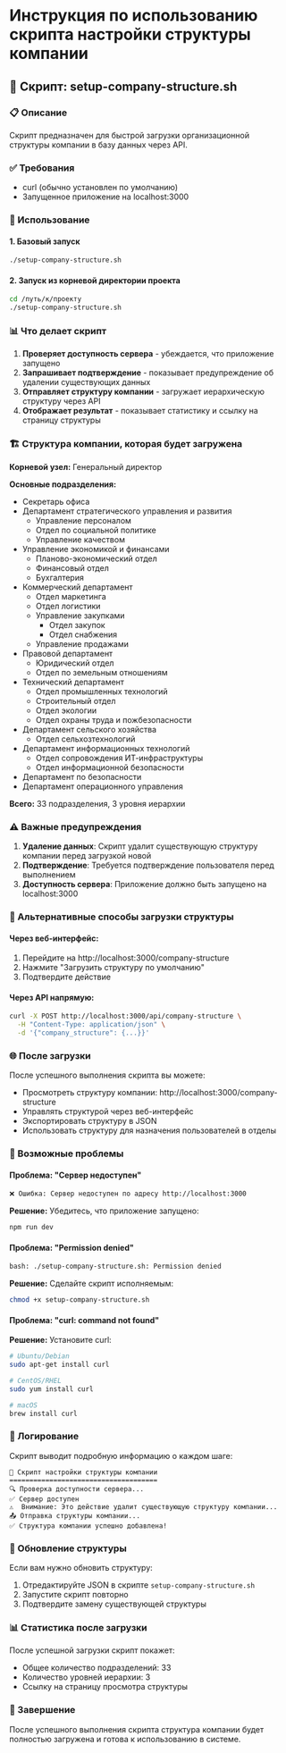 # Инструкция по использованию скрипта настройки структуры компании

## 🏢 Скрипт: setup-company-structure.sh

### 📋 Описание
Скрипт предназначен для быстрой загрузки организационной структуры компании в базу данных через API.

### ✅ Требования
- curl (обычно установлен по умолчанию)
- Запущенное приложение на localhost:3000

### 🚀 Использование

#### 1. Базовый запуск
```bash
./setup-company-structure.sh
```

#### 2. Запуск из корневой директории проекта
```bash
cd /путь/к/проекту
./setup-company-structure.sh
```

### 📊 Что делает скрипт

1. **Проверяет доступность сервера** - убеждается, что приложение запущено
2. **Запрашивает подтверждение** - показывает предупреждение об удалении существующих данных
3. **Отправляет структуру компании** - загружает иерархическую структуру через API
4. **Отображает результат** - показывает статистику и ссылку на страницу структуры

### 🏗️ Структура компании, которая будет загружена

**Корневой узел:** Генеральный директор

**Основные подразделения:**
- Секретарь офиса
- Департамент стратегического управления и развития
  - Управление персоналом
  - Отдел по социальной политике
  - Управление качеством
- Управление экономикой и финансами
  - Планово-экономический отдел
  - Финансовый отдел
  - Бухгалтерия
- Коммерческий департамент
  - Отдел маркетинга
  - Отдел логистики
  - Управление закупками
    - Отдел закупок
    - Отдел снабжения
  - Управление продажами
- Правовой департамент
  - Юридический отдел
  - Отдел по земельным отношениям
- Технический департамент
  - Отдел промышленных технологий
  - Строительный отдел
  - Отдел экологии
  - Отдел охраны труда и пожбезопасности
- Департамент сельского хозяйства
  - Отдел сельхозтехнологий
- Департамент информационных технологий
  - Отдел сопровождения ИТ-инфраструктуры
  - Отдел информационной безопасности
- Департамент по безопасности
- Департамент операционного управления

**Всего:** 33 подразделения, 3 уровня иерархии

### ⚠️ Важные предупреждения

1. **Удаление данных**: Скрипт удалит существующую структуру компании перед загрузкой новой
2. **Подтверждение**: Требуется подтверждение пользователя перед выполнением
3. **Доступность сервера**: Приложение должно быть запущено на localhost:3000

### 🔧 Альтернативные способы загрузки структуры

#### Через веб-интерфейс:
1. Перейдите на http://localhost:3000/company-structure
2. Нажмите "Загрузить структуру по умолчанию"
3. Подтвердите действие

#### Через API напрямую:
```bash
curl -X POST http://localhost:3000/api/company-structure \
  -H "Content-Type: application/json" \
  -d '{"company_structure": {...}}'
```

### 🌐 После загрузки

После успешного выполнения скрипта вы можете:
- Просмотреть структуру компании: http://localhost:3000/company-structure
- Управлять структурой через веб-интерфейс
- Экспортировать структуру в JSON
- Использовать структуру для назначения пользователей в отделы

### 🐛 Возможные проблемы

#### Проблема: "Сервер недоступен"
```bash
❌ Ошибка: Сервер недоступен по адресу http://localhost:3000
```
**Решение:** Убедитесь, что приложение запущено:
```bash
npm run dev
```

#### Проблема: "Permission denied"
```bash
bash: ./setup-company-structure.sh: Permission denied
```
**Решение:** Сделайте скрипт исполняемым:
```bash
chmod +x setup-company-structure.sh
```

#### Проблема: "curl: command not found"
**Решение:** Установите curl:
```bash
# Ubuntu/Debian
sudo apt-get install curl

# CentOS/RHEL
sudo yum install curl

# macOS
brew install curl
```

### 📝 Логирование

Скрипт выводит подробную информацию о каждом шаге:
```
🏢 Скрипт настройки структуры компании
=====================================
🔍 Проверка доступности сервера...
✅ Сервер доступен
⚠️  Внимание: Это действие удалит существующую структуру компании...
📤 Отправка структуры компании...
✅ Структура компании успешно добавлена!
```

### 🔄 Обновление структуры

Если вам нужно обновить структуру:
1. Отредактируйте JSON в скрипте `setup-company-structure.sh`
2. Запустите скрипт повторно
3. Подтвердите замену существующей структуры

### 📊 Статистика после загрузки

После успешной загрузки скрипт покажет:
- Общее количество подразделений: 33
- Количество уровней иерархии: 3
- Ссылку на страницу просмотра структуры

### 🎉 Завершение

После успешного выполнения скрипта структура компании будет полностью загружена и готова к использованию в системе.